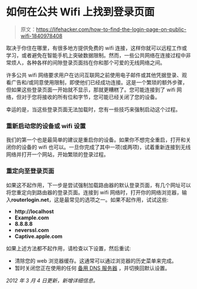 # 如何在公共 Wifi 上找到登录页面

> 原文：<https://lifehacker.com/how-to-find-the-login-page-on-public-wifi-1840978408>

取决于你住在哪里，有很多地方提供免费的 wifi 连接，这样你就可以远程工作或学习，或者避免在智能手机上突破数据限制。然而，一些公共网络在连接过程中非常烦人，各种各样的间隙登录页面挡在你和那个可爱的无线网络之间。



许多公共 wifi 网络要求用户在访问互联网之前使用电子邮件或其他凭据登录、观看广告和/或同意使用限制，即使他们已经成功连接。这是一个繁琐的额外步骤，但如果这些登录页面一开始就不显示，那就更糟糕了。您可能连接到了 wifi 网络，但对于您将接收的所有位和字节，您可能已经关闭了您的设备。

幸运的是，当这些登录页面无法加载时，您有一些技巧来强制启动这个过程。

### 重新启动您的设备或 wifi 设置

我们的第一个也是最简单的建议是重启你的设备。如果你不想完全重启，打开和关闭你的设备的 wifi 也可以。一旦你完成了其中一项(或两项)，试着重新连接到无线网络并打开一个网站，开始繁琐的登录过程。

### 重定向至登录页面

如果这不起作用，下一步是尝试强制加载路由器的默认登录页面，有几个网址可以将您重定向到路由器的登录页面。连接到 wifi 网络时，打开你的网络浏览器，输入**routerlogin.net**，这是最常见的选项之一。如果不起作用，试试这些:

*   **http://localhost**
*   **Example.com**
*   **8.8.8.8**
*   **neverssl.com**
*   **Captive.apple.com**

如果上述方法都不起作用，请检查以下设置，然后重试:

*   清除您的 web 浏览器缓存。这通常可以通过浏览器的历史菜单来完成。
*   暂时关闭您正在使用的任何 [备用 DNS 服务器](https://lifehacker.com/top-10-ways-to-deal-with-a-slow-internet-connection-514138634) ，并切换回默认设置。

*2012 年 3 月 4 日更新，新增详细信息。*